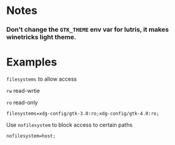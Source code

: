 # Notes

### Don't change the `GTK_THEME` env var for lutris, it makes winetricks light theme.

# Examples

`filesystems` to allow access

`rw` read-wrtie

`ro` read-only

`filesystems=xdg-config/gtk-3.0:ro;xdg-config/gtk-4.0:ro;`

Use `nofilesystem` to block access to certain paths

`nofilesystem=host;`
